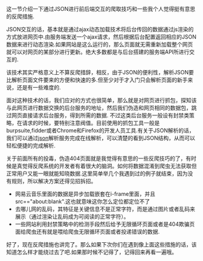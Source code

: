 ﻿
这一节介绍一下通过JSON进行前后端交互的爬取技巧和一些我个人觉得挺有意思的反爬措施.

JSON交互的话，基本就是通过ajax动态加载技术将后台传回的数据通过js渲染的方式放进网页中.由服务端发送一个ajax请求，然后根据后台配置返回相应的JSON数据来进行动态渲染.如果网站是这么运行的，那么页面就无需重新加载整个网页就可以对网页的某部分进行更新。绝大多数都是与后台搭建的服务端API所进行交互的.

该技术其实严格意义上不算反爬措辞，相反，由于JSON的便利性，解析JSON要比解析页面文件要来的方便和快速的多.但至少对于才入门只会解析页面的新手来说，还是有一些难度的.

面对这种技术的话，我们应对的方式也很简单，那么就是对网页进行抓包，探知该与此网页进行数据交换的后台服务的地址，然后我们伪造和网页相同的数据包，跳过网页直接请求后台服务，得到所需的数据. 不过这类后台服务一般设有封禁类策略，在请求的时候，要特别注意阀值。目前使用的抓包工具一般是burpsuite,fidder或者Chrome和Firefox的开发人员工具.有关于JSON解析的话，我们可以通过[json](http://www.json.cn/)解析服务完成在线解析，可以清楚的看到JSON结构，从而可以轻松便捷的完成解析.

关于前面所有的投毒，伪造404页面就是我觉得有意思的一些反爬技巧的了，有时候是真觉得反爬系统的开发者有着很大的脑洞。如何将数据混淆到爬虫无法获取但正常用户又能一眼就能知晓数据.这里简单举几个我遇到过的例子就结束，因为没有规则，所以解决方案还得见招拆招。

- 网易云音乐里面的数据是异步加载嵌套在i-frame里面，并且src=="about:blank".这也就意味这你怎么定位都定位不了
- 去哪儿网的乱码，其特征是关键信息不是正常字符，而是通过图片或者乱码来展示（通过渲染让乱码成为可阅读的正常字符）。
- 一些网站利用封禁策略中的检测手段然后给予无限循环页面或者是404欺骗页面给爬虫还有就是喂给爬虫无限循环页面或者投递错误的数据.

好了，现在反爬措施也讲完了。那么如果下次你们在遇到像上面这些措施的话，该知道怎么样才能绕过去了吧.如果那时候不记得了，记得回来再看一遍哦。